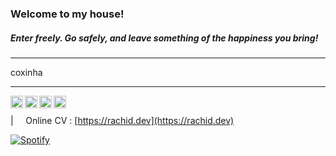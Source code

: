 <h3>Welcome to my house!</h3>
<h5>Enter freely. Go safely, and leave something of the happiness you bring!</h5>

---

<p>
    <p align="left">
    coxinha
    </p>
</p>

---

<p align="center">
<a href="mailto:marcosrachid@gmail.com">
  <img align="left" alt="Marcos's e-mail" width="20px" src="https://simpleicons.now.sh/gmail/495f7e" />
</a>
<a href="https://www.instagram.com/marcosrachid/">
  <img align="left" alt="Marcos's Instagram" width="20px" src="https://simpleicons.now.sh/instagram/495f7e" />
</a>
<a href="https://www.linkedin.com/in/marcos-rachid
">
  <img align="left" alt="Marcos's LinkedIn" width="20px" src="https://simpleicons.now.sh/linkedin/495f7e" />
</a>
<a href="https://github.com/marcosrachid">
  <img align="left" alt="Stefanie's Behance" width="20px" src="https://simpleicons.now.sh/github/495f7e" />
</a>&nbsp;&nbsp;&nbsp;

| &nbsp;&nbsp;&nbsp; Online CV : [https://rachid.dev](https://rachid.dev)<br/>

[![Spotify](https://marcosrachid.vercel.app/api/spotify)](https://open.spotify.com/user/12186968922)

</p>
